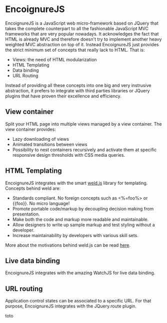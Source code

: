 EncoignureJS
=======

EncoignureJS is a JavaScript web micro-framework based on JQuery that takes the complete counterpart to all the fashionable JavaScript MVC frameworks that are very popular nowadays. It acknowledges the fact that HTML is already MVC and therefore doesn't try to implement another heavy weighted MVC abstraction on top of it. 
Instead EncoignureJS just provides the strict minimum set of concepts that really lack to HTML. That is:
- Views: the need of HTML modularization
- HTML Templating
- Data binding
- URL Routing

Instead of providing all these concepts into one big and very instrusive abstraction, it prefers to integrate with third parties libraries or JQuery plugins that have proven their excellence and efficiency.

View container
----
Split your HTML page into multiple views managed by a view container.
The view container provides:
- Lazy downloading of views
- Animated transitions between views
- Possibility to nest containers recursively and activate them at specific responsive design thresholds with CSS media queries.

HTML Templating
----
EncoignureJS integrates with the smart <a href='https://github.com/tmpvar/weld'>weld.js</a> library for templating.
Concepts behind weld are:
- Standards compliant. No foreign concepts such as <%=foo%> or {{foo}}. No micro language!
- Promote portable code/markup by decoupling decision making from presentation.
- Make both the code and markup more readable and maintainable.
- Allow designers to write up sample markup and test styling without a developer.
- Increase maintainability by developers with various skill sets.

More about the motivations behind weld.js can be read <a href='http://joshuakehn.com/2011/10/28/Weld-Dont-Template.html'>here</a>.


Live data binding 
----
EncoignureJS integrates with the amazing WatchJS for live data binding.
 
URL routing
----
Application control states can be associated to a specific URL. For that purpose, EncoignureJS integrates with the JQuery.route plugin.

toto